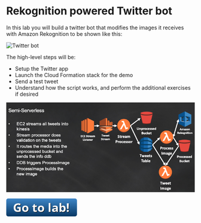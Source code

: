 # Rekognition powered Twitter bot

In this lab you will build a twitter bot that modifies the images it receives with Amazon Rekognition to be shown like this:

![Twitter bot](https://github.com/aws-samples/aws-rekognition-workshop-twitter-bot/raw/master/imgs/example.png)

The high-level steps will be:
* Setup the Twitter app
* Launch the Cloud Formation stack for the demo
* Send a test tweet
* Understand how the script works, and perform the additional exercises if desired

![Architecture diagram](diagram.png)

[![go to lab](../../_media/go-to-lab.png)](https://github.com/aws-samples/aws-rekognition-workshop-twitter-bot)
